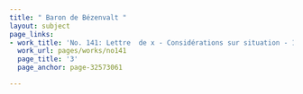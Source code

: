 ```yaml
---
title: " Baron de Bézenvalt "
layout: subject
page_links:
- work_title: 'No. 141: Lettre  de x - Considérations sur situation - 1781/09/30'
  work_url: pages/works/no141
  page_title: '3'
  page_anchor: page-32573061

---
```

